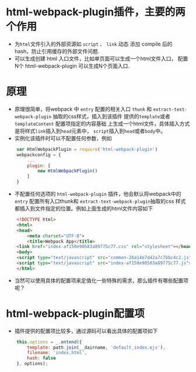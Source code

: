 # html-webpack-plugin插件，主要的两个作用
* 为`html`文件引入的外部资源如 `script` 、 `link` 动态
添加 compile 后的 hash，防止引用缓存的外部文件问题.
* 可以生成创建 html 入口文件，比如单页面可以生成一个html文件入口，
配置N个 html-webpack-plugin 可以生成N个页面入口.

# 原理
* 原理很简单，将webpack 中 `entry` 配置的相关入口 `thunk` 和
`extract-text-webpack-plugin` 抽取的css样式，插入到该插件
提供的`template`或者 `templateContent` 配置项指定的内容基础
上生成一个html文件，具体插入方式是将样式`link`插入到`head`元素中，
`script`插入到`head`或者`body`中。
* 实例化该插件时可以不配置任何参数，例如
```javascript
    var HtmlWebpackPlugin = require('html-webpack-plugin')
    webpackconfig = {
        ...
        plugin: [
            new HtmlWebpackPlugin()
        ]
    }
```
* 不配置任何选项的 `html-webpack-plugin` 插件，他会默认将webpack中的
`entry` 配置所有入口thunk和 `extract-text-webpack-plugin`抽取的css
样式都插入到文件指定的位置。例如上面生成的html文件内容如下
```html
    <!DOCTYPE html>
    <html>
    <head>
        <meta charset="UTF-8">
        <title>Webpack App</title>
    <link href="index-af150e90583a89775c77.css" rel="stylesheet"></head>
    <body>
    <script type="text/javascript" src="common-26a14e7d42a7c7bbc4c2.js"></script>
    <script type="text/javascript" src="index-af150e90583a89775c77.js"></script></body>
    </html>
```
* 当然可以使用具体的配置项来定值化一些特殊的需求，那么插件有哪些配置项呢？

# html-webpack-plugin配置项
* 插件提供的配置项比较多，通过源码可以看出具体的配置项如下
```javascript
    this.options = _.entend({
        template: path.join(__dairname, 'default_index.ejs'),
        filename: 'index.html',
        hash: false
    }, options);
```
